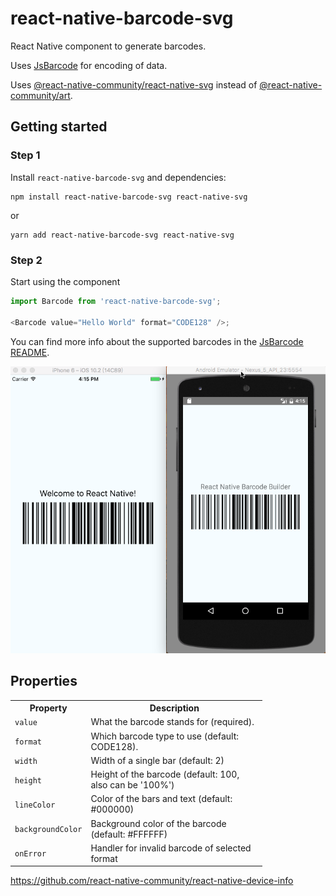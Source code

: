 # react-native-barcode-svg

React Native component to generate barcodes.

Uses [JsBarcode](https://github.com/lindell/JsBarcode) for encoding of data.

Uses [@react-native-community/react-native-svg](https://github.com/react-native-community/react-native-svg) instead of [@react-native-community/art](https://github.com/react-native-community/art).

## Getting started

### Step 1

Install `react-native-barcode-svg` and dependencies:

    npm install react-native-barcode-svg react-native-svg

or

    yarn add react-native-barcode-svg react-native-svg

### Step 2

Start using the component

```javascript
import Barcode from 'react-native-barcode-svg';

<Barcode value="Hello World" format="CODE128" />;
```

You can find more info about the supported barcodes in the [JsBarcode README](https://github.com/lindell/JsBarcode#supported-barcodes).

![](./images/example.png)

## Properties

<table style="width:80%">
  <tr>
    <th>Property</th>
    <th>Description</th>
  </tr>
  <tr>
    <td><code>value</code></td>
    <td>What the barcode stands for (required).</td>
  </tr>
  <tr>
    <td><code>format</code></td>
    <td>Which barcode type to use (default: CODE128).</td>
  </tr>
  <tr>
    <td><code>width</code></td>
    <td>Width of a single bar (default: 2)</td>
  </tr>
  <tr>
    <td><code>height</code></td>
    <td>Height of the barcode (default: 100, also can be '100%')</td>
  </tr>
  <tr>
    <td><code>lineColor</code></td>
    <td>Color of the bars and text (default: #000000)</td>
  </tr>
  <tr>
    <td><code>backgroundColor</code></td>
    <td>Background color of the barcode (default: #FFFFFF)</td>
  </tr>
  <tr>
    <td><code>onError</code></td>
    <td>Handler for invalid barcode of selected format</td>
  </tr>
</table>

https://github.com/react-native-community/react-native-device-info
